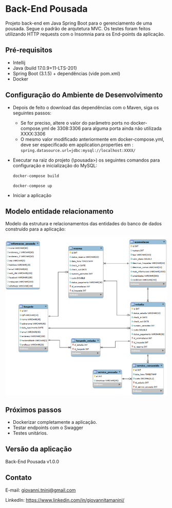 # Back-End Pousada

Projeto back-end em Java Spring Boot para o gerenciamento de uma pousada. Segue o padrão de arqutetura MVC. Os testes foram feitos utilizando HTTP requests com o Insomnia para os End-points da aplicação. 

## Pré-requisitos

- Intellij
- Java (build 17.0.9+11-LTS-201)
- Spring Boot (3.1.5) + dependências (vide pom.xml)
- Docker

## Configuração do Ambiente de Desenvolvimento

- Depois de feito o download das dependências com o Maven, siga os seguintes passos:

    - Se for preciso, altere o valor do parâmetro ports no docker-compose.yml de 3308:3306 para alguma porta ainda não utilizada XXXX:3306
    - O mesmo valor modificado anteriormente em docker-compose.yml, deve ser especificado em application.properties em :
    ```spring.datasource.url=jdbc:mysql://localhost:XXXX/```

- Executar na raiz do projeto (\pousada>) os seguintes comandos para configuração e inicialização do MySQL:

    ```docker-compose build```

    ```docker-compose up```

- Iniciar a aplicação

## Modelo entidade relacionamento

Modelo da estrutura e relacionamentos das entidades do banco de dados construído para a aplicação:

![Modelo entidade relacionamento](/src/main/resources/static/mer.png)

## Próximos passos

- Dockerizar completamente a aplicação.
- Testar endpoints com o Swagger
- Testes unitários.

## Versão da aplicação

Back-End Pousada v1.0.0

## Contato

E-mail: giovanni.tnini@gmail.com

LinkedIn: https://www.linkedin.com/in/giovannitamanini/


